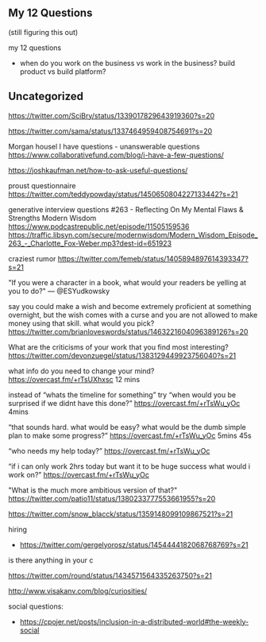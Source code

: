 
## My 12 Questions

(still figuring this out)


my 12 questions
- when do you work on the business vs work in the business? build product vs build platform?


## Uncategorized


https://twitter.com/SciBry/status/1339017829643919360?s=20

https://twitter.com/sama/status/1337464959408754691?s=20

Morgan housel I have questions  - unanswerable questions https://www.collaborativefund.com/blog/i-have-a-few-questions/

https://joshkaufman.net/how-to-ask-useful-questions/

proust questionnaire https://twitter.com/teddypowday/status/1450650804227133442?s=21

generative interview questions
#263 - Reflecting On My Mental Flaws & Strengths
Modern Wisdom https://www.podcastrepublic.net/episode/11505159536 https://traffic.libsyn.com/secure/modernwisdom/Modern_Wisdom_Episode_263_-_Charlotte_Fox-Weber.mp3?dest-id=651923


craziest rumor https://twitter.com/femeb/status/1405894897614393347?s=21

"If you were a character in a book, what would your readers be yelling at you to do?"  — @ESYudkowsky

say you could make a wish and become extremely proficient at something overnight, but the wish comes with a curse and you are not allowed to make money using that skill. what would you pick?
https://twitter.com/brianloveswords/status/1463221604096389126?s=20

What are the criticisms of your work that you find most interesting? https://twitter.com/devonzuegel/status/1383129449923756040?s=21


what info do you need to change your mind?
https://overcast.fm/+rTsUXhxsc 12 mins


instead of “whats the timeline for something” try “when would you be surprised if we didnt have this done?”
https://overcast.fm/+rTsWu_yOc 4mins


“that sounds hard. what would be easy? what would be the dumb simple plan to make some progress?”
https://overcast.fm/+rTsWu_yOc 5mins 45s


“who needs my help today?” https://overcast.fm/+rTsWu_yOc


“if i can only work 2hrs today but want it to be huge success what would i work on?” https://overcast.fm/+rTsWu_yOc



"What is the much more ambitious version of that?"
https://twitter.com/patio11/status/1380233777553661955?s=20


https://twitter.com/snow_blacck/status/1359148099109867521?s=21

hiring
- https://twitter.com/gergelyorosz/status/1454444182068768769?s=21


is there anything in your c


https://twitter.com/round/status/1434571564335263750?s=21


http://www.visakanv.com/blog/curiosities/


social questions:
- https://cpojer.net/posts/inclusion-in-a-distributed-world#the-weekly-social
